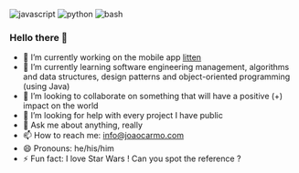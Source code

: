 ![javascript][javascriptbadge]
![python][pythonbadge]
![bash][bashbadge]

### Hello there 👋

- 🔭 I’m currently working on the mobile app [litten][littenwebpage]
- 🌱 I’m currently learning software engineering management, algorithms and data structures, design patterns and object-oriented programming (using Java)
- 👯 I’m looking to collaborate on something that will have a positive (+) impact on the world
- 🤔 I’m looking for help with every project I have public
- 💬 Ask me about anything, really
- 📫 How to reach me: [info@joaocarmo.com][myemail]
- 😄 Pronouns: he/his/him
- ⚡ Fun fact: I love Star Wars ! Can you spot the reference ?

<!-- References -->
[littenwebpage]: https://litten.app
[myemail]: mailto:info@joaocarmo.com
[javascriptbadge]: https://img.shields.io/badge/javascript-%20%E2%9D%A4%EF%B8%8F-yellow
[pythonbadge]: https://img.shields.io/badge/python-%F0%9F%94%A5-blue
[bashbadge]: https://img.shields.io/badge/bash-%E2%9C%A8-green
